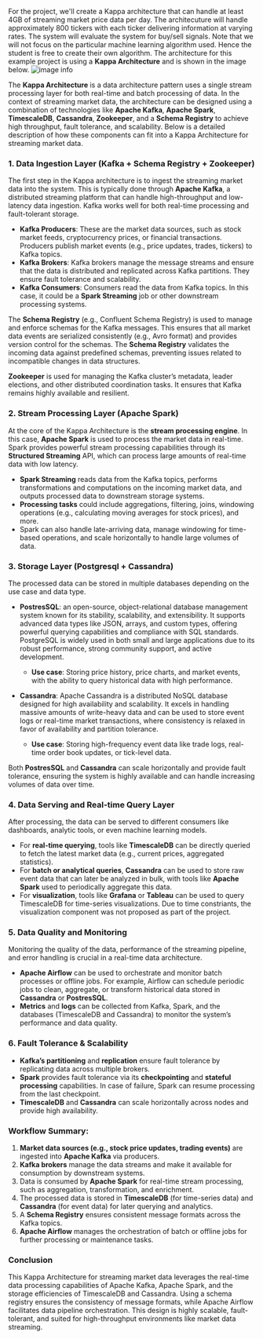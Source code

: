 
For the project, we'll create a Kappa architecture that can handle at least 4GB of streaming market price data per day. The architecuture will handle approximately 800 tickers with each ticker delivering information at varying rates. The system will evaluate the system for buy/sell signals. Note that we will not focus on the particular machine learning algorithm used. Hence the student is free to create their own algorithm. The architecture for this example project is using a **Kappa Architecture** and is shown in the image below.
![image info](./Kappa2.jpg)


The **Kappa Architecture** is a data architecture pattern uses a single stream processing layer for both real-time and batch processing of data. In the context of streaming market data, the architecture can be designed using a combination of technologies like **Apache Kafka**, **Apache Spark**, **TimescaleDB**, **Cassandra**, **Zookeeper**, and a **Schema Registry** to achieve high throughput, fault tolerance, and scalability. Below is a detailed description of how these components can fit into a Kappa Architecture for streaming market data.

### 1. **Data Ingestion Layer (Kafka + Schema Registry + Zookeeper)**
The first step in the Kappa architecture is to ingest the streaming market data into the system. This is typically done through **Apache Kafka**, a distributed streaming platform that can handle high-throughput and low-latency data ingestion. Kafka works well for both real-time processing and fault-tolerant storage.

- **Kafka Producers**: These are the market data sources, such as stock market feeds, cryptocurrency prices, or financial transactions. Producers publish market events (e.g., price updates, trades, tickers) to Kafka topics.
- **Kafka Brokers**: Kafka brokers manage the message streams and ensure that the data is distributed and replicated across Kafka partitions. They ensure fault tolerance and scalability.
- **Kafka Consumers**: Consumers read the data from Kafka topics. In this case, it could be a **Spark Streaming** job or other downstream processing systems.

The **Schema Registry** (e.g., Confluent Schema Registry) is used to manage and enforce schemas for the Kafka messages. This ensures that all market data events are serialized consistently (e.g., Avro format) and provides version control for the schemas. The **Schema Registry** validates the incoming data against predefined schemas, preventing issues related to incompatible changes in data structures.

**Zookeeper** is used for managing the Kafka cluster’s metadata, leader elections, and other distributed coordination tasks. It ensures that Kafka remains highly available and resilient.

### 2. **Stream Processing Layer (Apache Spark)**
At the core of the Kappa Architecture is the **stream processing engine**. In this case, **Apache Spark** is used to process the market data in real-time. Spark provides powerful stream processing capabilities through its **Structured Streaming** API, which can process large amounts of real-time data with low latency.

- **Spark Streaming** reads data from the Kafka topics, performs transformations and computations on the incoming market data, and outputs processed data to downstream storage systems.
- **Processing tasks** could include aggregations, filtering, joins, windowing operations (e.g., calculating moving averages for stock prices), and more.
- Spark can also handle late-arriving data, manage windowing for time-based operations, and scale horizontally to handle large volumes of data.

### 3. **Storage Layer (Postgresql + Cassandra)**
The processed data can be stored in multiple databases depending on the use case and data type.

- **PostresSQL**: an open-source, object-relational database management system known for its stability, scalability, and extensibility. It supports advanced data types like JSON, arrays, and custom types, offering powerful querying capabilities and compliance with SQL standards. PostgreSQL is widely used in both small and large applications due to its robust performance, strong community support, and active development.
  - **Use case**: Storing price history, price charts, and market events, with the ability to query historical data with high performance.
  
- **Cassandra**: Apache Cassandra is a distributed NoSQL database designed for high availability and scalability. It excels in handling massive amounts of write-heavy data and can be used to store event logs or real-time market transactions, where consistency is relaxed in favor of availability and partition tolerance.
  - **Use case**: Storing high-frequency event data like trade logs, real-time order book updates, or tick-level data.

Both **PostresSQL** and **Cassandra** can scale horizontally and provide fault tolerance, ensuring the system is highly available and can handle increasing volumes of data over time.

### 4. **Data Serving and Real-time Query Layer**
After processing, the data can be served to different consumers like dashboards, analytic tools, or even machine learning models.

- For **real-time querying**, tools like **TimescaleDB** can be directly queried to fetch the latest market data (e.g., current prices, aggregated statistics).
- For **batch or analytical queries**, **Cassandra** can be used to store raw event data that can later be analyzed in bulk, with tools like **Apache Spark** used to periodically aggregate this data.
- For **visualization**, tools like **Grafana** or **Tableau** can be used to query TimescaleDB for time-series visualizations. Due to time constriants, the visualization component was not proposed as part of the  project.

### 5. **Data Quality and Monitoring**
Monitoring the quality of the data, performance of the streaming pipeline, and error handling is crucial in a real-time data architecture.

- **Apache Airflow** can be used to orchestrate and monitor batch processes or offline jobs. For example, Airflow can schedule periodic jobs to clean, aggregate, or transform historical data stored in **Cassandra** or **PostresSQL**.
- **Metrics** and **logs** can be collected from Kafka, Spark, and the databases (TimescaleDB and Cassandra) to monitor the system’s performance and data quality.

### 6. **Fault Tolerance & Scalability**
- **Kafka’s partitioning** and **replication** ensure fault tolerance by replicating data across multiple brokers.
- **Spark** provides fault tolerance via its **checkpointing** and **stateful processing** capabilities. In case of failure, Spark can resume processing from the last checkpoint.
- **TimescaleDB** and **Cassandra** can scale horizontally across nodes and provide high availability.

### Workflow Summary:
1. **Market data sources (e.g., stock price updates, trading events)** are ingested into **Apache Kafka** via producers.
2. **Kafka brokers** manage the data streams and make it available for consumption by downstream systems.
3. Data is consumed by **Apache Spark** for real-time stream processing, such as aggregation, transformation, and enrichment.
4. The processed data is stored in **TimescaleDB** (for time-series data) and **Cassandra** (for event data) for later querying and analytics.
5. A **Schema Registry** ensures consistent message formats across the Kafka topics.
6. **Apache Airflow** manages the orchestration of batch or offline jobs for further processing or maintenance tasks.

### Conclusion
This Kappa Architecture for streaming market data leverages the real-time data processing capabilities of Apache Kafka, Apache Spark, and the storage efficiencies of TimescaleDB and Cassandra. Using a schema registry ensures the consistency of message formats, while Apache Airflow facilitates data pipeline orchestration. This design is highly scalable, fault-tolerant, and suited for high-throughput environments like market data streaming.
